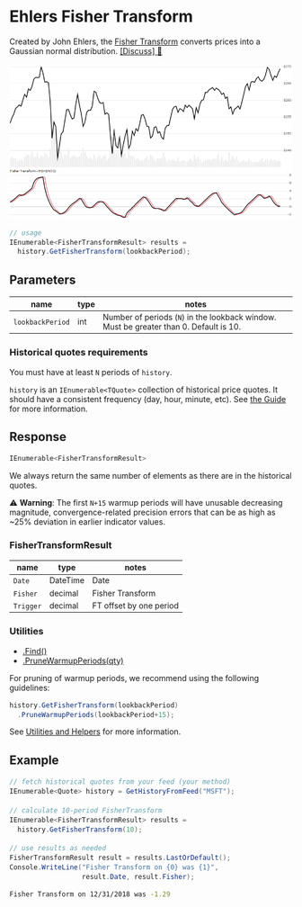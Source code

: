 # Ehlers Fisher Transform

Created by John Ehlers, the [Fisher Transform](https://www.investopedia.com/terms/f/fisher-transform.asp) converts prices into a Gaussian normal distribution.
[[Discuss] :speech_balloon:](https://github.com/DaveSkender/Stock.Indicators/discussions/409 "Community discussion about this indicator")

![image](chart.png)

```csharp
// usage
IEnumerable<FisherTransformResult> results =
  history.GetFisherTransform(lookbackPeriod);  
```

## Parameters

| name | type | notes
| -- |-- |--
| `lookbackPeriod` | int | Number of periods (`N`) in the lookback window.  Must be greater than 0.  Default is 10.

### Historical quotes requirements

You must have at least `N` periods of `history`.

`history` is an `IEnumerable<TQuote>` collection of historical price quotes.  It should have a consistent frequency (day, hour, minute, etc).  See [the Guide](../../docs/GUIDE.md) for more information.

## Response

```csharp
IEnumerable<FisherTransformResult>
```

We always return the same number of elements as there are in the historical quotes.

:warning: **Warning**: The first `N+15` warmup periods will have unusable decreasing magnitude, convergence-related precision errors that can be as high as ~25% deviation in earlier indicator values.

### FisherTransformResult

| name | type | notes
| -- |-- |--
| `Date` | DateTime | Date
| `Fisher` | decimal | Fisher Transform
| `Trigger` | decimal | FT offset by one period

### Utilities

- [.Find()](../../docs/UTILITIES.md#find-indicator-result-by-date)
- [.PruneWarmupPeriods(qty)](../../docs/UTILITIES.md#prune-warmup-periods)

For pruning of warmup periods, we recommend using the following guidelines:

```csharp
history.GetFisherTransform(lookbackPeriod)
  .PruneWarmupPeriods(lookbackPeriod+15);
```

See [Utilities and Helpers](../../docs/UTILITIES.md#content) for more information.

## Example

```csharp
// fetch historical quotes from your feed (your method)
IEnumerable<Quote> history = GetHistoryFromFeed("MSFT");

// calculate 10-period FisherTransform
IEnumerable<FisherTransformResult> results =
  history.GetFisherTransform(10);

// use results as needed
FisherTransformResult result = results.LastOrDefault();
Console.WriteLine("Fisher Transform on {0} was {1}",
                  result.Date, result.Fisher);
```

```bash
Fisher Transform on 12/31/2018 was -1.29
```
